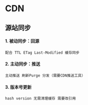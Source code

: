# CDN

## 源站同步

#### 1. 被动同步：回源

	配合 TTL ETag Last-Modified 缓存同步
#### 2. 主动同步：推送

	主动推送 刷新Purge 分发（需要CDN推送工具）
#### 3. 版本号更新

	hash version 无需清理缓存 需要改引用